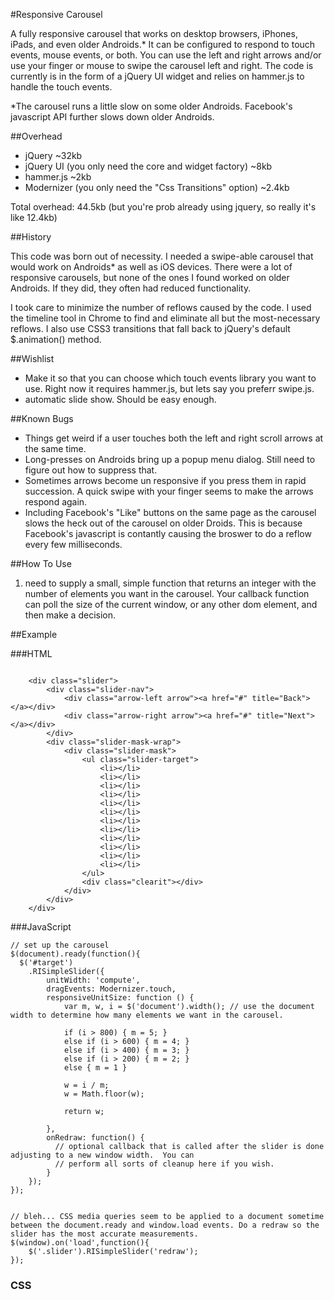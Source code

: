 #Responsive Carousel


A fully responsive carousel that works on desktop browsers, iPhones, iPads, and 
even older Androids.* It can be configured to respond to touch events, mouse 
events, or both.  You can use the left and right arrows and/or use your finger 
or mouse to swipe the carousel left and right.  The code is currently is in the 
form of a jQuery UI widget and relies on hammer.js to handle the touch events.

*The carousel runs a little slow on some older Androids.  Facebook's javascript API further slows down older Androids.

##Overhead

- jQuery ~32kb
- jQuery UI (you only need the core and widget factory) ~8kb
- hammer.js ~2kb
- Modernizer (you only need the "Css Transitions" option) ~2.4kb

Total overhead: 44.5kb (but you're prob already using jquery, so really it's like 12.4kb)

##History

This code was born out of necessity. I needed a swipe-able carousel that would 
work on Androids* as well as iOS devices. There were a lot of responsive 
carousels, but none of the ones I found worked on older Androids.  If they did, 
they often had reduced functionality.

I took care to minimize the number of reflows caused by the code.   I used the 
timeline tool in Chrome to find and eliminate all but the most-necessary 
reflows. I also use CSS3 transitions that fall back to jQuery's default 
$.animation() method.

##Wishlist

- Make it so that you can choose which touch events library you want to use.  Right now it requires hammer.js, but lets say you preferr swipe.js.
- automatic slide show.  Should be easy enough.

##Known Bugs

- Things get weird if a user touches both the left and right scroll arrows at the same time.
- Long-presses on Androids bring up a popup menu dialog.  Still need to figure out how to suppress that.
- Sometimes arrows become un responsive if you press them in rapid succession.  A quick swipe with your finger seems to make the arrows respond again.
- Including Facebook's "Like" buttons on the same page as the carousel slows the heck out of the carousel on older Droids.  This is because Facebook's javascript is contantly causing the broswer to do a reflow every few milliseconds.



##How To Use

1) need to supply a small, simple function that returns an integer with the number of elements you want in the carousel.  Your callback function can poll the size of the current window, or any other dom element, and then make a decision.  


##Example

###HTML
<pre><code>
	&lt;div class=&quot;slider&quot;&gt;
		&lt;div class=&quot;slider-nav&quot;&gt;
			&lt;div class=&quot;arrow-left arrow&quot;&gt;&lt;a href=&quot;#&quot; title=&quot;Back&quot;&gt;&lt;/a&gt;&lt;/div&gt;
			&lt;div class=&quot;arrow-right arrow&quot;&gt;&lt;a href=&quot;#&quot; title=&quot;Next&quot;&gt;&lt;/a&gt;&lt;/div&gt;
		&lt;/div&gt;
		&lt;div class=&quot;slider-mask-wrap&quot;&gt;
			&lt;div class=&quot;slider-mask&quot;&gt;
				&lt;ul class=&quot;slider-target&quot;&gt;
					&lt;li&gt;&lt;/li&gt;
					&lt;li&gt;&lt;/li&gt;
					&lt;li&gt;&lt;/li&gt;
					&lt;li&gt;&lt;/li&gt;
					&lt;li&gt;&lt;/li&gt;
					&lt;li&gt;&lt;/li&gt;
					&lt;li&gt;&lt;/li&gt;
					&lt;li&gt;&lt;/li&gt;
					&lt;li&gt;&lt;/li&gt;
					&lt;li&gt;&lt;/li&gt;
					&lt;li&gt;&lt;/li&gt;
					&lt;li&gt;&lt;/li&gt;
				&lt;/ul&gt;
				&lt;div class=&quot;clearit&quot;&gt;&lt;/div&gt;
			&lt;/div&gt;
		&lt;/div&gt;
	&lt;/div&gt;
</code></pre>

###JavaScript


    // set up the carousel
    $(document).ready(function(){
      $('#target')
        .RISimpleSlider({
            unitWidth: 'compute',
            dragEvents: Modernizer.touch,
            responsiveUnitSize: function () {
                var m, w, i = $('document').width(); // use the document width to determine how many elements we want in the carousel.

                if (i > 800) { m = 5; }
                else if (i > 600) { m = 4; }
                else if (i > 400) { m = 3; }
                else if (i > 200) { m = 2; }
                else { m = 1 }

                w = i / m;
                w = Math.floor(w);
                
                return w;

            },
            onRedraw: function() {
	          // optional callback that is called after the slider is done adjusting to a new window width.  You can 
	          // perform all sorts of cleanup here if you wish.
            }
        });
    });
    
    
    // bleh... CSS media queries seem to be applied to a document sometime between the document.ready and window.load events. Do a redraw so the slider has the most accurate measurements.
    $(window).on('load',function(){
        $('.slider').RISimpleSlider('redraw');
    });



 ### CSS
